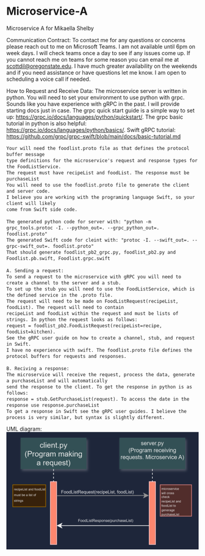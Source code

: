 # Microservice-A
Microservice A for Mikaella Shelby

Communication Contract: 
    To contact me for any questions or concerns please reach out to me on Microsoft Teams. 
    I am not available until 6pm on week days. I will check teams once a day to see if any 
    issues come up. If you cannot reach me on teams for some reason you can email me at 
    scottdil@oregonstate.edu. I have much greater availability on the weekends and if you 
    need assistance or have questions let me know. I am open to scheduling a voice call 
    if needed. 

How to Request and Receive Data: 
    The microservice server is written in python. You will need to set your environment
    to use python with grpc. Sounds like you have experience with gRPC in the past. 
    I will provide starting docs just in case. The grpc quick start guide is a simple way to set up:
    https://grpc.io/docs/languages/python/quickstart/. The grpc basic tutorial in python
    is also helpful: https://grpc.io/docs/languages/python/basics/.
    Swift gRPC tutorial: https://github.com/grpc/grpc-swift/blob/main/docs/basic-tutorial.md

    Your will need the foodlist.proto file as that defines the protocol buffer message
    type definitions for the microservice's request and response types for the FoodListService.
    The request must have recipeList and foodList. The response must be purchaseList
    You will need to use the foodlist.proto file to generate the client and server code. 
    I believe you are working with the programing language Swift, so your client will likely
    come from Swift side code. 

    The generated python code for server with: "python -m grpc_tools.protoc -I. --python_out=. --grpc_python_out=. foodlist.proto"
    The generated Swift code for cleint with: "protoc -I. --swift_out=. --grpc-swift_out=. foodlist.proto"
    That should generate foodlist_pb2_grpc.py, foodlist_pb2.py and Foodlist.pb.swift, Foodlist.grpc.swift

    A. Sending a request:
    To send a request to the microservice with gRPC you will need to create a channel to the server and a stub. 
    To set up the stub you will need to use the FoodListService, which is the defined service in the .proto file. 
    The request will need to be made on FoodListRequest(recipeList, foodList). The request will need to contain
    recipeList and foodList within the request and must be lists of strings. In python the request looks as follows:
    request = foodlist_pb2.FoodListRequest(recipeList=recipe, foodList=kitchen).
    See the gRPC user guide on how to create a channel, stub, and request in Swift. 
    I have no experience with swift. The foodlist.proto file defines the protocol buffers for requests and responses. 

    B. Reciving a response:
    The microservice will receive the request, process the data, generate a purchaseList and will automatically
    send the response to the client. To get the response in python is as follows:
    response = stub.GetPurchaseList(request). To access the date in the response use response.purchaseList
    To get a response in Swift see the gRPC user guides. I believe the 
    process is very similar, but syntax is slightly different. 

UML diagram:
![alt text](image.png)
